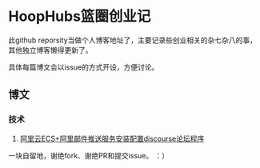 # HoopHubs篮圈创业记

此github reporsity当做个人博客地址了，主要记录些创业相关的杂七杂八的事，其他独立博客懒得更新了。

具体每篇博文会以issue的方式开设，方便讨论。

## 博文

### 技术
1. [阿里云ECS+阿里邮件推送服务安装配置discourse论坛程序](https://github.com/ngxiaoyi/Diary_About_Founding_My_Startup/issues/1)


一块自留地，谢绝fork、谢绝PR和提交issue。 ：）
